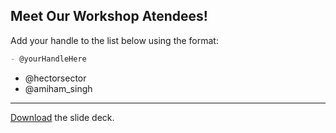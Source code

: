 ## Meet Our Workshop Atendees!

Add your handle to the list below using the format:

```md
- @yourHandleHere
```

- @hectorsector
- @amiham_singh
---

[Download](nicar.pdf) the slide deck.
